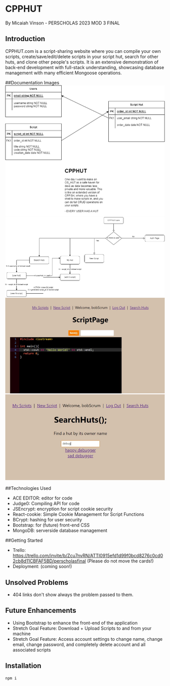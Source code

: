 # CPPHUT

By Micaiah Vinson - PERSCHOLAS 2023 MOD 3 FINAL 

## Introduction

CPPHUT.com is a script-sharing website where you can compile your own scripts, create/save/edit/delete scripts in your script hut, search for other huts, and clone other people's scripts. It is an extensive demonstration of back-end development with full-stack understanding, showcasing database management with many efficient Mongoose operations.

##Documentation Images
![ER DIAGRAM](./documentation/final%20ER.drawio.png)
![FLOW CHART](./documentation/final%20flowchart.drawio.png)
![SCRIPTING SCREENSHOT](./documentation/scrnsht%201.jpg)
![SEARCHING SCREENSHOT](./documentation/scrnsht%202.jpg)

##Technologies Used
- ACE EDITOR: editor for code
- Judge0: Compiling API for code
- JSEncrypt: encryption for script cookie security
- React-cookie: Simple Cookie Management for Script Functions 
- BCrypt: hashing for user security
- Bootstrap: for (future) front-end CSS
- MongoDB: serverside database management

##Getting Started
- Trello: https://trello.com/invite/b/Zcu7nvRN/ATTI0915efd1d99f0bcd8276c0cd02cb8d11CBFAF5BD/perscholasfinal (Please do not move the cards!)
- Deployment: (coming soon!)

## Unsolved Problems
- 404 links don't show always the problem passed to them.

## Future Enhancements
- Using Bootstrap to enhance the front-end of the application
- Stretch Goal Feature: Download + Upload Scripts to and from your machine
- Stretch Goal Feature: Access account settings to change name, change email, change password, and completely delete account and all associated scripts

## Installation

```bash
npm i
```